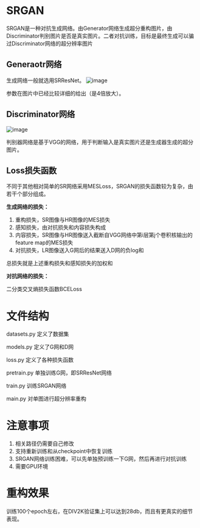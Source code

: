 # SRGAN
SRGAN是一种对抗生成网络。由Generator网络生成超分重构图片，由Discriminator判别图片是否是真实图片。二者对抗训练，目标是最终生成可以骗过Discriminator网络的超分辨率图片

## Generaotr网络
生成网络一般就选用SRResNet。
![image](https://user-images.githubusercontent.com/61419255/166888227-ac8de200-ece0-40d3-b165-c961f1beeb39.png)

参数在图片中已经比较详细的给出（是4倍放大）。

## Discriminator网络
![image](https://user-images.githubusercontent.com/61419255/166888228-ae4af3cb-f8d3-434f-bb7b-dc17ceaed5ad.png)

判别器网络是基于VGG的网络，用于判断输入是真实图片还是生成器生成的超分图片。

## Loss损失函数
不同于其他相对简单的SR网络采用MESLoss，SRGAN的损失函数较为复杂，由若干个部分组成。

**生成网络的损失：**

1. 重构损失，SR图像与HR图像的MES损失
2. 感知损失，由对抗损失和内容损失构成
3. 内容损失，SR图像与HR图像送入截断自VGG网络中第i层第j个卷积核输出的feature map的MES损失
4. 对抗损失，LR图像送入G网后的结果送入D网的负log和

总损失就是上述重构损失和感知损失的加权和

**对抗网络的损失：**

二分类交叉熵损失函数BCELoss

# 文件结构
datasets.py   定义了数据集

models.py     定义了G网和D网

loss.py       定义了各种损失函数

pretrain.py   单独训练G网，即SRResNet网络

train.py      训练SRGAN网络

main.py       对单图进行超分辨率重构

# 注意事项
1. 相关路径仍需要自己修改
2. 支持重新训练和从checkpoint中恢复训练
3. SRGAN网络训练困难，可以先单独预训练一下G网，然后再进行对抗训练
4. 需要GPU环境


# 重构效果
训练100个epoch左右，在DIV2K验证集上可以达到28db，而且有更真实的细节表现。


